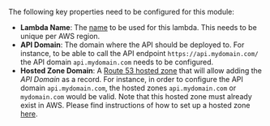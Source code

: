 The following key properties need to be configured for this module:

- **Lambda Name**: The [name](https://docs.aws.amazon.com/lambda/latest/dg/API_CreateFunction.html#SSS-CreateFunction-request-FunctionName) to be used for this lambda. This needs to be unique per AWS region.
- **API Domain**: The domain where the API should be deployed to. For instance, to be able to call the API endpoint `https://api.mydomain.com/` the API domain `api.mydomain.com` needs to be configured. 
- **Hosted Zone Domain**: A [Route 53 hosted zone](https://docs.aws.amazon.com/Route53/latest/DeveloperGuide/hosted-zones-working-with.html) that will allow adding the _API Domain_ as a record. For instance, in order to configure the API domain `api.mydomain.com`, the hosted zones `api.mydomain.com` or `mydomain.com` would be valid. Note that this hosted zone must already exist in AWS. Please find instructions of how to set up a hosted zone [here](https://docs.aws.amazon.com/Route53/latest/DeveloperGuide/CreatingHostedZone.html). 